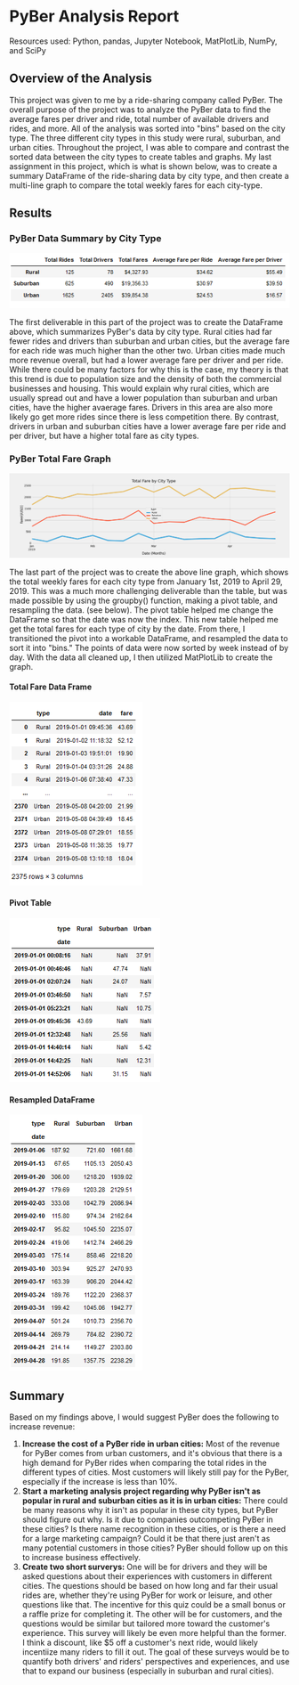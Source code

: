 # PyBer Analysis Report
Resources used: Python, pandas, Jupyter Notebook, MatPlotLib, NumPy, and SciPy
## Overview of the Analysis
This project was given to me by a ride-sharing company called PyBer. The overall purpose of the project was to analyze the PyBer data to find the average fares per driver and ride, total number of available drivers and rides, and more. All of the analysis was sorted into "bins" based on the city type. The three different city types in this study were rural, suburban, and urban cities. Throughout the project, I was able to compare and contrast the sorted data between the city types to create tables and graphs. My last assignment in this project, which is what is shown below, was to create a summary DataFrame of the ride-sharing data by city type, and then create a multi-line graph to compare the total weekly fares for each city-type.

## Results

### PyBer Data Summary by City Type
![](Resources/Deliverable%201%20Final%20Table__%20A%20ride-sharing%20summary%20DataFrame%20by%20city%20type.PNG)

The first deliverable in this part of the project was to create the DataFrame above, which summarizes PyBer's data by city type. Rural cities had far fewer rides and drivers than suburban and urban cities, but the average fare for each ride was much higher than the other two. Urban cities made much more revenue overall, but had a lower average fare per driver and per ride. While there could be many factors for why this is the case, my theory is that this trend is due to population size and the density of both the commercial businesses and housing. This would explain why rural cities, which are usually spread out and have a lower population than suburban and urban cities, have the higher avaerage fares. Drivers in this area are also more likely go get more rides since there is less competition there. By contrast, drivers in urban and suburban cities have a lower average fare  per ride and per driver, but have a higher total fare as city types.

### PyBer Total Fare Graph
![](analysis/PyBer_fare_summary.png)

The last part of the project was to create the above line graph, which shows the total weekly fares for each city type from January 1st, 2019 to April 29, 2019. This was a much more challenging deliverable than the table, but was made possible by using the groupby() function, making a pivot table, and resampling the data. (see below). The pivot table helped me change the DataFrame so that the date was now the index. This new table helped me get the total fares for each type of city by the date. From there, I transitioned the pivot into a workable DataFrame, and resampled the data to sort it into "bins." The points of data were now sorted by week instead of by day. With the data all cleaned up, I then utilized MatPlotLib to create the graph.
#### Total Fare Data Frame
![](Resources/total_fare_date_df_pic.PNG)
#### Pivot Table 
![](Resources/pivot_table_total_fare.PNG)  
#### Resampled DataFrame
![](Resources/resampled_DataFrame.PNG) 

## Summary
Based on my findings above, I would suggest PyBer does the following to increase revenue:
  1. **Increase the cost of a PyBer ride in urban cities:** Most of the revenue for PyBer comes from urban customers, and it's obvious that there is a high demand for PyBer rides when comparing the total rides in the different types of cities. Most customers will likely still pay for the PyBer, especially if the increase is less than 10%.
  2. **Start a marketing analysis project regarding why PyBer isn't as popular in rural and suburban cities as it is in urban cities:** There could be many reasons why it isn't as popular in these city types, but PyBer should figure out why. Is it due to companies outcompeting PyBer in these cities? Is there name recognition in these cities, or is there a need for a large marketing campaign? Could it be that there just aren't as many potential customers in those cities? PyBer should follow up on this to increase business effectively.
  3. **Create two short surverys:** One will be for drivers and they will be asked questions about their experiences with customers in different cities. The questions should be based on how long and far their usual rides are, whether they're using PyBer for work or leisure, and other questions like that. The incentive for this quiz could be a small bonus or a raffle prize for completing it. The other will be for customers, and the questions would be similar but tailored more toward the customer's experience. This survey will likely be even more helpful than the former. I think a discount, like $5 off a customer's next ride, would likely incentiize many riders to fill it out. The goal of these surveys would be to quantify both drivers' and riders' perspectives and experiences, and use that to expand our business (especially in suburban and rural cities).
